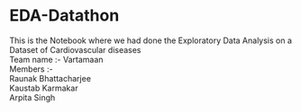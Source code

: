 # EDA-Datathon
This is the Notebook where we had done the Exploratory Data Analysis on a Dataset of Cardiovascular diseases
<br>
Team name :- Vartamaan <br>
Members :- <br>
Raunak Bhattacharjee <br>
Kaustab Karmakar <br>
Arpita Singh <br>
